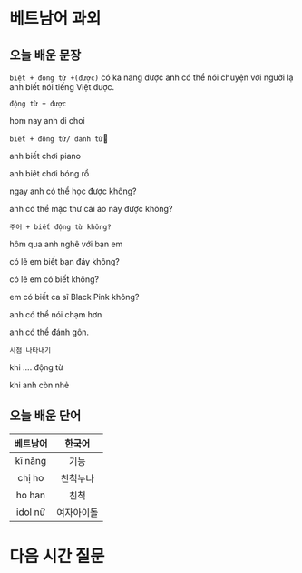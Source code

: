 # 베트남어 과외

## 오늘 배운 문장

`biệt + đọng từ +(được)`
có ka nang được 
anh có thể nói chuyện với người lạ
anh biết nói tiếng Việt được.

`động từ + được`

hom nay anh di choi 



`biết + động từ/ danh từ`

anh biết chơi piano

anh biêt chơi bóng rổ

ngay anh có thể học được không?

anh có thể mặc thư cái áo này được không?

`주어 + biết động từ không?`

hôm qua anh nghê với bạn em

có lẽ em biết bạn đáy không?

có lẽ em có biết không?

em có biết ca sĩ Black Pink không?

anh có thể nói chạm hơn 

anh có thể đánh gôn.

`시점 나타내기`

khi .... động từ

khi anh còn nhẻ 



## 오늘 배운 단어
| 베트남어 | 한국어 |
|:--:|:--:|
|kĩ năng| 기능|
|chị ho|친척누나|
|ho han|친척|
|idol nữ|여자아이돌|


# 다음 시간 질문